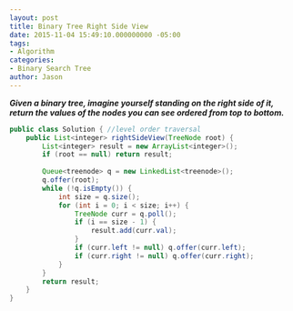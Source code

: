 ```yaml
---
layout: post
title: Binary Tree Right Side View
date: 2015-11-04 15:49:10.000000000 -05:00
tags:
- Algorithm
categories:
- Binary Search Tree
author: Jason
---
```

<p><strong><em>Given a binary tree, imagine yourself standing on the right side of it, return the values of the nodes you can see ordered from top to bottom.</em></strong></p>


``` java
public class Solution { //level order traversal
    public List<integer> rightSideView(TreeNode root) {
        List<integer> result = new ArrayList<integer>();
        if (root == null) return result;
        
        Queue<treenode> q = new LinkedList<treenode>();
        q.offer(root);
        while (!q.isEmpty()) {
            int size = q.size();
            for (int i = 0; i < size; i++) {
                TreeNode curr = q.poll();
                if (i == size - 1) {
                    result.add(curr.val);
                }
                if (curr.left != null) q.offer(curr.left);
                if (curr.right != null) q.offer(curr.right);
            }
        }
        return result;
    }
}
```
